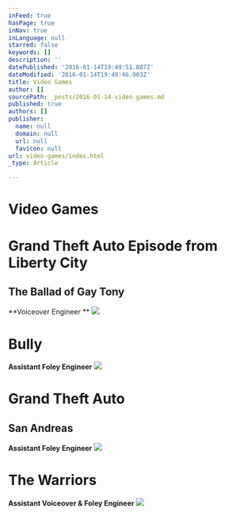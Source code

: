 ```yaml
---
inFeed: true
hasPage: true
inNav: true
inLanguage: null
starred: false
keywords: []
description: ''
datePublished: '2016-01-14T19:49:51.087Z'
dateModified: '2016-01-14T19:49:46.903Z'
title: Video Games
author: []
sourcePath: _posts/2016-01-14-video-games.md
published: true
authors: []
publisher:
  name: null
  domain: null
  url: null
  favicon: null
url: video-games/index.html
_type: Article

---
```

# Video Games

# Grand Theft Auto Episode from Liberty City

## The Ballad of Gay Tony

**Voiceover Engineer **
![](https://s3-us-west-2.amazonaws.com/the-grid-img/p/e3a7515112fb7086dc2af3aeb42e7e94d99ec469.jpg)

# Bully

**Assistant Foley Engineer**
![](https://the-grid-user-content.s3-us-west-2.amazonaws.com/9858328a-e86f-43df-aa86-1841c23fdcf1.jpg)

# Grand Theft Auto

## San Andreas

**Assistant Foley Engineer**
![](https://the-grid-user-content.s3-us-west-2.amazonaws.com/b5cacd1d-9291-4a1d-892a-3d6c0bd2657a.jpg)

# The Warriors

**Assistant Voiceover & Foley Engineer**
![](https://s3-us-west-2.amazonaws.com/the-grid-img/p/10a583b9e78d564c6f250836bd0c067c6a2b38bf.jpg)